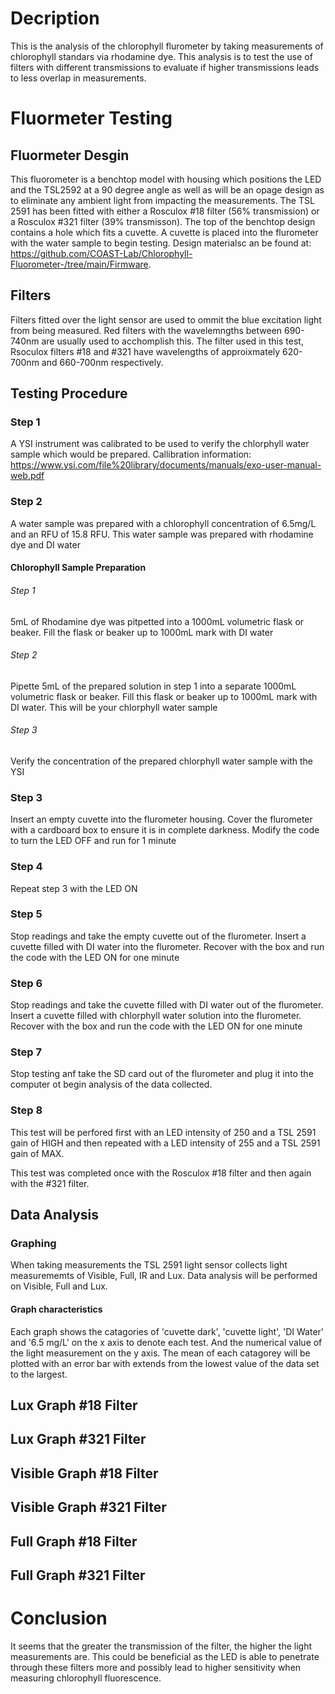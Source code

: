 # Decription
This is the analysis of the chlorophyll flurometer by taking measurements 
of chlorophyll standars via rhodamine dye. This analysis is to test the use
of filters with different transmissions to evaluate if higher transmissions leads 
to less overlap in measurements. 

# Fluormeter Testing

## Fluormeter Desgin 
This fluorometer is a benchtop model with housing which positions the LED and 
the TSL2592 at a 90 degree angle as well as will be an opage design as to 
eliminate any ambient light from impacting the measurements. The TSL 2591
has been fitted with either a Rosculox #18 filter (56% transmission) or a Rosculox
#321 filter (39% transmisson). The top of the benchtop design contains a hole 
which fits a cuvette. A cuvette is placed into the flurometer with the water
sample to begin testing. Design materialsc an be found at:
https://github.com/COAST-Lab/Chlorophyll-Fluorometer-/tree/main/Firmware. 

## Filters
Filters fitted over the light sensor are used to ommit the blue excitation light from
being measured. Red filters with the wavelemngths between 690-740nm are usually used
to acchomplish this. The filter used in this test, Rsoculox filters #18 and #321 have 
wavelengths of approixmately 620-700nm and 660-700nm respectively. 

## Testing Procedure 

### Step 1
A YSI instrument was calibrated to be used to verify the chlorphyll water sample
which would be prepared. Callibration information: 
https://www.ysi.com/file%20library/documents/manuals/exo-user-manual-web.pdf

### Step 2
A water sample was prepared with a chlorophyll concentration of 6.5mg/L and 
an RFU of 15.8 RFU. This water sample was prepared with rhodamine dye and DI water



#### Chlorophyll Sample Preparation
###### Step 1
5mL of Rhodamine dye was pitpetted into a 1000mL volumetric flask or beaker. Fill 
the flask or beaker up to 1000mL mark with DI water
    
###### Step 2
Pipette 5mL of the prepared solution in step 1 into a separate 1000mL volumetric
flask or beaker. Fill this flask or beaker up to 1000mL mark with DI water. This
will be your chlorphyll water sample

###### Step 3
Verify the concentration of the prepared chlorphyll water sample with the YSI



    
### Step 3
Insert an empty cuvette into the flurometer housing. Cover the flurometer with a 
cardboard box to ensure it is in complete darkness. Modify the code to turn the LED OFF
and run for 1 minute 

### Step 4
Repeat step 3 with the LED ON 

### Step 5
Stop readings and take the empty cuvette out of the flurometer. Insert a cuvette 
filled with DI water into the flurometer. Recover with the box and run the code 
with the LED ON for one minute

### Step 6
Stop readings and take the cuvette filled with DI water out of the flurometer. 
Insert a cuvette filled with chlorphyll water solution into the flurometer. 
Recover with the box and run the code with the LED ON for one minute

### Step 7
Stop testing anf take the SD card out of the flurometer and plug it into the 
computer ot begin analysis of the data collected. 

### Step 8
This test will be perfored first with an LED intensity of 250 and a TSL 2591
gain of HIGH and then repeated with a LED intensity of 255 and a TSL 2591
gain of MAX. 

This test was completed once with the Rosculox #18 filter and then again
with the #321 filter. 


## Data Analysis 

### Graphing 
When taking measurements the TSL 2591 light sensor collects light measurememts 
of Visible, Full, IR and Lux. Data analysis will be performed on Visible, Full
and Lux. 

#### Graph characteristics
Each graph shows the catagories of 'cuvette dark', 'cuvette light', 'DI Water' 
and '6.5 mg/L' on the x axis to denote each test. And the numerical value of 
the light measurement on the y axis. The mean of each catagorey will be plotted
with an error bar with extends from the lowest value of the data set to 
the largest. 

## Lux Graph #18 Filter

## Lux Graph #321 Filter

## Visible Graph #18 Filter

## Visible Graph #321 Filter

## Full Graph #18 Filter

## Full Graph #321 Filter 

# Conclusion
It seems that the greater the transmission of the filter, the higher the light measurements
are. This could be beneficial as the LED is able to penetrate through these filters more
and possibly lead to higher sensitivity when measuring chlorophyll fluorescence. 


```python

```

